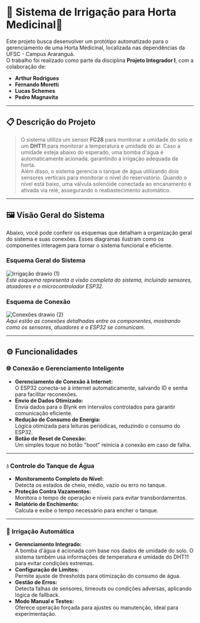 # 🌱 Sistema de Irrigação para Horta Medicinal🌱

Este projeto busca desenvolver um protótipo automatizado para o gerenciamento de uma Horta Medicinal, localizada nas dependências da UFSC - Campus Araranguá.  
O trabalho foi realizado como parte da disciplina **Projeto Integrador I**, com a colaboração de:
- **Arthur Rodrigues**
- **Fernando Moretti**
- **Lucas Schemes**
- **Pedro Magnavita**

---

## 📋 Descrição do Projeto

> O sistema utiliza um sensor **FC28** para monitorar a umidade do solo e um **DHT11** para monitorar a temperatura e umidade do ar. Caso a umidade esteja abaixo do esperado, uma bomba d'água é automaticamente acionada, garantindo a irrigação adequada da horta.  
> Além disso, o sistema gerencia o tanque de água utilizando dois sensores verticais para monitorar o nível do reservatório. Quando o nível está baixo, uma válvula solenóide conectada ao encanamento é ativada via relé, assegurando o reabastecimento automático.

---

## 🖼 Visão Geral do Sistema

Abaixo, você pode conferir os esquemas que detalham a organização geral do sistema e suas conexões. Esses diagramas ilustram como os componentes interagem para tornar o sistema funcional e eficiente.

### **Esquema Geral do Sistema**
![Irrigação drawio (1)](https://github.com/user-attachments/assets/a1357d2c-8834-49f1-b013-14b51f24a0bd)  
*Este esquema representa a visão completa do sistema, incluindo sensores, atuadores e o microcontrolador ESP32.*

### **Esquema de Conexão**
![Conexões drawio (2)](https://github.com/user-attachments/assets/87d00905-9c92-4b0c-a60f-a35893415945)  
*Aqui estão as conexões detalhadas entre os componentes, mostrando como os sensores, atuadores e o ESP32 se comunicam.*

---

## ⚙️ Funcionalidades

### 🌐 **Conexão e Gerenciamento Inteligente**
- **Gerenciamento de Conexão à Internet:**  
  O ESP32 conecta-se à internet automaticamente, salvando ID e senha para facilitar reconexões.  
- **Envio de Dados Otimizado:**  
  Envia dados para o Blynk em intervalos controlados para garantir comunicação eficiente.  
- **Redução de Consumo de Energia:**  
  Lógica otimizada para leituras periódicas, reduzindo o consumo do ESP32.  
- **Botão de Reset de Conexão:**  
  Um simples toque no botão "boot" reinicia a conexão em caso de falha.

---

### 💧 **Controle do Tanque de Água**
- **Monitoramento Completo do Nível:**  
  Detecta os estados de cheio, médio, vazio ou erro no tanque.  
- **Proteção Contra Vazamentos:**  
  Monitora o tempo de operação e níveis para evitar transbordamentos.  
- **Relatório de Enchimento:**  
  Calcula e exibe o tempo necessário para encher o tanque.

---

### 🌿 **Irrigação Automática**
- **Gerenciamento Integrado:**  
  A bomba d'água é acionada com base nos dados de umidade do solo. O sistema também usa informações de temperatura e umidade do DHT11 para evitar condições extremas.  
- **Configuração de Limites:**  
  Permite ajuste de thresholds para otimização do consumo de água.  
- **Gestão de Erros:**  
  Detecta falhas de sensores, timeouts ou condições adversas, aplicando lógica de fallback.  
- **Modo Manual e Testes:**  
  Oferece operação forçada para ajustes ou manutenção, ideal para experimentação.
